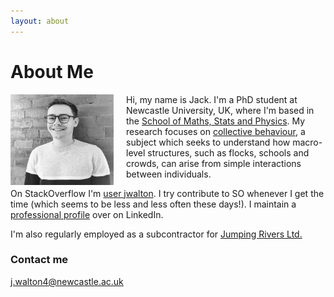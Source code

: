 ```yaml
---
layout: about
---
```


# About Me

<img style="float: left; padding-right:20px" width="165" height="145"
src="/assets/portrait.jpg">

Hi, my name is Jack. I'm a PhD student at Newcastle University, UK, where I'm
based in the [School of Maths, Stats and
Physics](https://www.ncl.ac.uk/maths-physics/research/). My research focuses on
[collective
behaviour](https://science.sciencemag.org/content/284/5411/99.full), a subject
which seeks to understand how macro-level structures, such as flocks, schools
and crowds, can arise from simple interactions between individuals.

On StackOverflow I'm [user
jwalton](https://stackoverflow.com/users/11021886/jwalton). I try contribute to
SO whenever I get the time (which seems to be less and less often these days!).
I maintain a [professional profile](https://www.linkedin.com/in/jwalton93/)
over on LinkedIn.

I'm also regularly employed as a subcontractor for [Jumping Rivers
Ltd.](https://www.jumpingrivers.com/)

### Contact me

[j.walton4@newcastle.ac.uk](mailto:j.walton4@newcastle.ac.uk)
